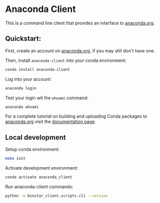 # Anaconda Client

This is a command line client that provides an interface to [anaconda.org](https://anaconda.org/).

## Quickstart:

First, create an account on [anaconda.org](https://anaconda.org/), if you may still don't have one.

Then, install `anaconda-client` into your conda environment:

```bash
conda install anaconda-client
```

Log into your account:

```bash
anaconda login
```

Test your login wit the `whoami` command:

```bash
anaconda whoami
```

For a complete tutorial on building and uploading Conda packages to [anaconda.org](https://anaconda.org) visit the [documentation page](https://docs.anaconda.org/anacondaorg/). 

## Local development

Setup conda environment:

```bash
make init
```

Activate development environment:

```bash
conda activate anaconda_client
```

Run anaconda-client commands:

```bash
python -m binstar_client.scripts.cli --version
```
